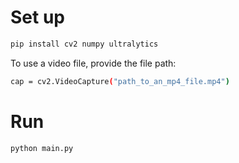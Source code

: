 
# Set up
```bash
pip install cv2 numpy ultralytics 
```

To use a video file, provide the file path:
```bash
cap = cv2.VideoCapture("path_to_an_mp4_file.mp4")
```

# Run 

```bash 
python main.py
```